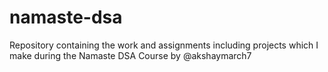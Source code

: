 # namaste-dsa
Repository containing the work and assignments including projects which I make during the Namaste DSA Course by @akshaymarch7
